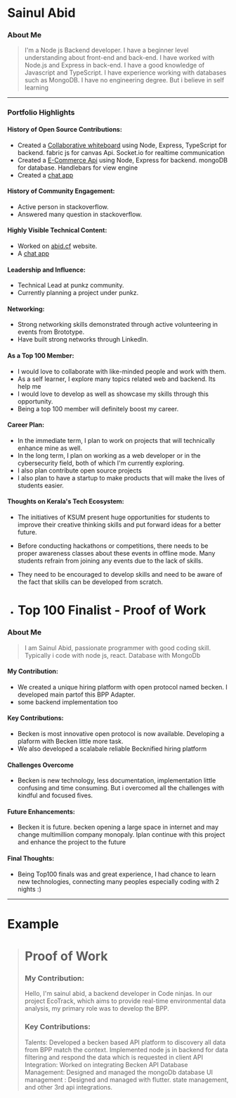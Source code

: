 # Sainul Abid

### About Me

> I'm a Node js Backend developer. I have a beginner level understanding about front-end and back-end. I have worked with Node.js and Express in back-end. I have a good knowledge of Javascript and TypeScript. I have experience working with databases such as MongoDB.
> I have no engineering degree. But i believe in self learning
---

### Portfolio Highlights

#### History of Open Source Contributions:

- Created a [Collaborative whiteboard](https://github.com/abidta/collaborative-whiteboard) using Node, Express, TypeScript for backend. fabric js for canvas Api. Socket.io for realtime communication
- Created a [E-Commerce Api](https://github.com/abidta/shopping-cart) using Node, Express for backend. mongoDB for database. Handlebars for view engine
- Created a [chat app](https://chatapp-6uu0.onrender.com/)

#### History of Community Engagement:

- Active person in stackoverflow.
- Answered many question in stackoverflow.

#### Highly Visible Technical Content:

- Worked on [abid.cf](https://www.abid.cf) website.
- A [chat app](https://chatapp-6uu0.onrender.com/)

#### Leadership and Influence:

- Technical Lead at punkz community.
- Currently planning a project under punkz.

#### Networking:

- Strong networking skills demonstrated through active volunteering in events from Brototype.
- Have built strong networks through LinkedIn.

#### As a Top 100 Member:

- I would love to collaborate with like-minded people and work with them.
- As a self learner, I explore many topics related web and backend. Its help me
- I would love to develop as well as showcase my skills through this opportunity.
- Being a top 100 member will definitely boost my career.

#### Career Plan:

- In the immediate term, I plan to work on projects that will technically enhance mine as well.
- In the long term, I plan on working as a web developer or in the cybersecurity field, both of which I'm currently exploring.
- I also plan contribute open source projects
- I also plan to have a startup to make products that will make the lives of students easier.

#### Thoughts on Kerala's Tech Ecosystem:

- The initiatives of KSUM present huge opportunities for students to improve their creative thinking skills and put forward ideas for a better future.
- Before conducting hackathons or competitions, there needs to be proper awareness classes about these events in offline mode. Many students refrain from joining any events due to the lack of skills.
- They need to be encouraged to develop skills and need to be aware of the fact that skills can be developed from scratch.

- # Top 100 Finalist -  Proof of Work

### About Me 
> I am Sainul Abid, passionate programmer with good coding skill. Typically i code with node js, react.
> Database with MongoDb

#### My Contribution:
- We created a unique hiring platform with open protocol named becken. I developed main partof this BPP Adapter.
- some backend implementation too 

#### Key Contributions:
- Becken is most innovative open protocol is now available. Developing a plaform with Becken little more task.
- We also developed a scalabale reliable Becknified hiring platform 

#### Challenges Overcome
- Becken is new technology, less documentation, implementation little confusing and time consuming. But i overcomed all the challenges with kindful and focused fives.

#### Future Enhancements:
- Becken it is future. becken opening a large space in internet and may change multimillion company monopaly. Iplan continue with this project and enhance the project to the future 
#### Final Thoughts:
- Being Top100 finals was and great experience, I had chance to learn new technologies, connecting many peoples especially coding with 2 nights :)
---
# Example
># Proof of Work
>### My Contribution:
>
>Hello, I'm sainul abid, a backend developer in Code ninjas. In our project EcoTrack, which aims to provide real-time environmental data analysis, my primary role was to develop the BPP.
>
>### Key Contributions:
>
>Talents: Developed a becken based API  platform to discovery all data from BPP  match the context. Implemented node js in backend for data filtering and respond the data which is requested in client
>API Integration: Worked on integrating Becken API
>Database Management: Designed and managed the mongoDb database
>UI management : Designed and managed with flutter. state management, and other 3rd api integrations.
